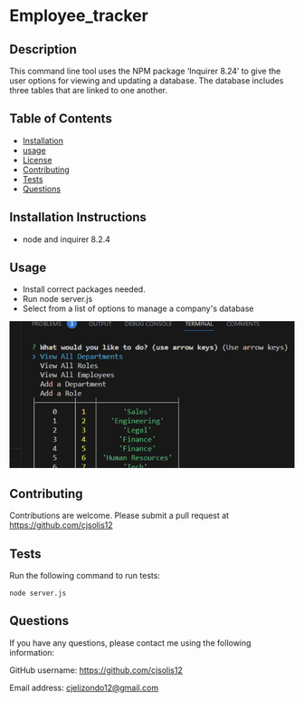 # Employee_tracker

 
## Description
This command line tool uses the NPM package ‘Inquirer 8.24’ to give the user options for viewing and updating a database. The database includes three tables that are linked to one another. 
 
   ## Table of Contents 
   - [Installation](#installation)
   - [usage](#usage)
   - [License](#license)
   - [Contributing](#contributing)
   - [Tests](#tests)
   - [Questions](#questions)
 

   ## Installation Instructions
   - node and inquirer 8.2.4
 

   ## Usage
   - Install correct packages needed.
   - Run node server.js
   - Select from a list of options to manage a company's database
  
  
   ![screenshot](assets/employee_tracker.png)
  

   
  

   ## Contributing
   Contributions are welcome. 
   Please submit a pull request at https://github.com/cjsolis12
 
   
   ## Tests
   Run the following command to run tests:
   ```
   node server.js
   ```
   
 
   ## Questions
   If you have any questions, please contact me using the following information:
 
   GitHub username: https://github.com/cjsolis12
 
   Email address: cjelizondo12@gmail.com
